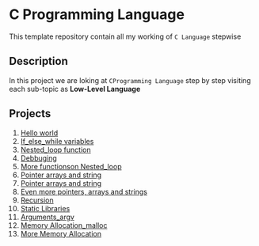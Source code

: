 # C Programming Language

This template repository contain all my working of `C Language` stepwise

## Description
In this project we are loking at `CProgramming Language` step by step visiting each sub-topic as **Low-Level Language**

## Projects
1. [Hello world](https://github.com/penscola/alx-low_level_programming/tree/master/0x00-hello_world)
2. [If_else_while variables](https://github.com/penscola/alx-low_level_programming/tree/master/0x01-variables_if_else_while)
3. [Nested_loop function](https://github.com/penscola/alx-low_level_programming/tree/master/0x02-functions_nested_loops)
4. [Debbuging](https://github.com/penscola/alx-low_level_programming/tree/master/0x03-debugging)
5. [More functionson Nested_loop](https://github.com/penscola/alx-low_level_programming/tree/master/0x04-more_functions_nested_loops)
6. [Pointer arrays and string](https://github.com/penscola/alx-low_level_programming/tree/master/0x05-pointers_arrays_strings)
7. [Pointer arrays and string](https://github.com/penscola/alx-low_level_programming/tree/master/0x06-pointers_arrays_strings)
8. [Even more pointers, arrays and strings](https://github.com/penscola/alx-low_level_programming/tree/master/0x07-pointers_arrays_strings)
9. [Recursion](https://github.com/penscola/alx-low_level_programming/tree/master/0x08-recursion)
10. [Static Libraries](https://github.com/penscola/alx-low_level_programming/tree/master/0x09-static_libraries)
11. [Arguments_argv](https://github.com/penscola/alx-low_level_programming/tree/master/0x0A-argc_argv)
12. [Memory Allocation_malloc](https://github.com/penscola/alx-low_level_programming/tree/master/0x0B-malloc_free)
13. [More Memory Allocation](https://github.com/penscola/alx-low_level_programming/tree/master/0x0C-more_malloc_free)
